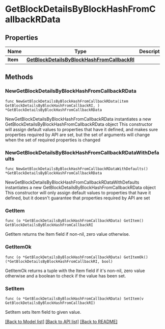 # GetBlockDetailsByBlockHashFromCallbackRData

## Properties

Name | Type | Description | Notes
------------ | ------------- | ------------- | -------------
**Item** | [**GetBlockDetailsByBlockHashFromCallbackRI**](GetBlockDetailsByBlockHashFromCallbackRI.md) |  | 

## Methods

### NewGetBlockDetailsByBlockHashFromCallbackRData

`func NewGetBlockDetailsByBlockHashFromCallbackRData(item GetBlockDetailsByBlockHashFromCallbackRI, ) *GetBlockDetailsByBlockHashFromCallbackRData`

NewGetBlockDetailsByBlockHashFromCallbackRData instantiates a new GetBlockDetailsByBlockHashFromCallbackRData object
This constructor will assign default values to properties that have it defined,
and makes sure properties required by API are set, but the set of arguments
will change when the set of required properties is changed

### NewGetBlockDetailsByBlockHashFromCallbackRDataWithDefaults

`func NewGetBlockDetailsByBlockHashFromCallbackRDataWithDefaults() *GetBlockDetailsByBlockHashFromCallbackRData`

NewGetBlockDetailsByBlockHashFromCallbackRDataWithDefaults instantiates a new GetBlockDetailsByBlockHashFromCallbackRData object
This constructor will only assign default values to properties that have it defined,
but it doesn't guarantee that properties required by API are set

### GetItem

`func (o *GetBlockDetailsByBlockHashFromCallbackRData) GetItem() GetBlockDetailsByBlockHashFromCallbackRI`

GetItem returns the Item field if non-nil, zero value otherwise.

### GetItemOk

`func (o *GetBlockDetailsByBlockHashFromCallbackRData) GetItemOk() (*GetBlockDetailsByBlockHashFromCallbackRI, bool)`

GetItemOk returns a tuple with the Item field if it's non-nil, zero value otherwise
and a boolean to check if the value has been set.

### SetItem

`func (o *GetBlockDetailsByBlockHashFromCallbackRData) SetItem(v GetBlockDetailsByBlockHashFromCallbackRI)`

SetItem sets Item field to given value.



[[Back to Model list]](../README.md#documentation-for-models) [[Back to API list]](../README.md#documentation-for-api-endpoints) [[Back to README]](../README.md)


